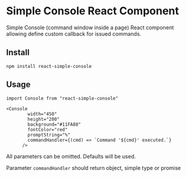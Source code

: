 # Simple Console React Component

Simple Console (command window inside a page) React component allowing define custom callback for issued commands.

## Install

```
npm install react-simple-console
```

## Usage

```
import Console from "react-simple-console"

<Console
        width="450"
        height="200"
        background="#11FA88"
        fontColor="red"
        promptString="%"
        commandHandler={(cmd) => `Command '${cmd}' executed.`}
      />
```
All parameters can be omitted. Defaults will be used.

Parameter ```commandHandler``` should return object, simple type or promise
